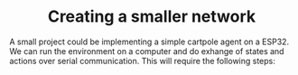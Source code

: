 # <center>Creating a smaller network</center>

A small project could be implementing a simple cartpole agent on a ESP32. We can run the environment on a computer and do exhange of states and actions over serial communication. This will require the following steps:

```{tableofcontents}
```